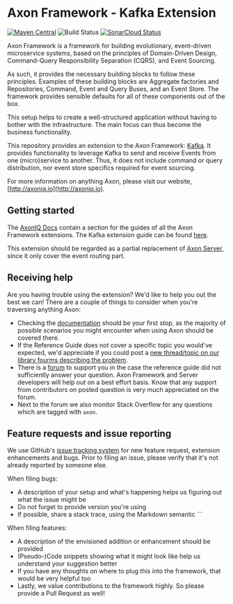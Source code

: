 # Axon Framework - Kafka Extension 
[![Maven Central](https://maven-badges.herokuapp.com/maven-central/org.axonframework.extensions.kafka/axon-kafka/badge.svg)](https://maven-badges.herokuapp.com/maven-central/org.axonframework.extensions.kafka/axon-kafka/)
![Build Status](https://github.com/AxonFramework/extension-kafka/workflows/Kafka%20Extension/badge.svg?branch=master)
[![SonarCloud Status](https://sonarcloud.io/api/project_badges/measure?project=AxonFramework_extension-kafka&metric=alert_status)](https://sonarcloud.io/dashboard?id=AxonFramework_extension-kafka)

Axon Framework is a framework for building evolutionary, event-driven microservice systems,
based on the principles of Domain-Driven Design, Command-Query Responsibility Separation (CQRS), and Event Sourcing.

As such, it provides the necessary building blocks to follow these principles.
Examples of these building blocks are Aggregate factories and Repositories, Command, Event and Query Buses, and an Event Store.
The framework provides sensible defaults for all of these components out of the box.

This setup helps to create a well-structured application without having to bother with the infrastructure.
The main focus can thus become the business functionality.

This repository provides an extension to the Axon Framework: [Kafka](https://kafka.apache.org/).
It provides functionality to leverage Kafka to send and receive Events from one (micro)service to another.
Thus, it does not include command or query distribution, nor event store specifics required for event sourcing.
  
For more information on anything Axon, please visit our website, [http://axoniq.io](http://axoniq.io).

## Getting started

The [AxonIQ Docs](https://docs.axoniq.io/home/) contain a section for the guides of all the Axon Framework extensions.
The Kafka extension guide can be found [here](https://docs.axoniq.io/kafka-extension-reference/4.10/).

This extension should be regarded as a partial replacement of [Axon Server](https://axoniq.io/product-overview/axon-server),
 since it only cover the event routing part.

## Receiving help

Are you having trouble using the extension? 
We'd like to help you out the best we can!
There are a couple of things to consider when you're traversing anything Axon:

* Checking the [documentation](https://docs.axoniq.io/home/) should be your first stop,
  as the majority of possible scenarios you might encounter when using Axon should be covered there.
* If the Reference Guide does not cover a specific topic you would've expected,
  we'd appreciate if you could post a [new thread/topic on our library fourms describing the problem](https://discuss.axoniq.io/c/26).
* There is a [forum](https://discuss.axoniq.io/) to support you in the case the reference guide did not sufficiently answer your question.
Axon Framework and Server developers will help out on a best effort basis.
Know that any support from contributors on posted question is very much appreciated on the forum.
* Next to the forum we also monitor Stack Overflow for any questions which are tagged with `axon`.

## Feature requests and issue reporting

We use GitHub's [issue tracking system](https://github.com/AxonFramework/extension-kafka/issues) for new feature 
request, extension enhancements and bugs. 
Prior to filing an issue, please verify that it's not already reported by someone else.

When filing bugs:
* A description of your setup and what's happening helps us figuring out what the issue might be
* Do not forget to provide version you're using
* If possible, share a stack trace, using the Markdown semantic ```

When filing features:
* A description of the envisioned addition or enhancement should be provided
* (Pseudo-)Code snippets showing what it might look like help us understand your suggestion better 
* If you have any thoughts on where to plug this into the framework, that would be very helpful too
* Lastly, we value contributions to the framework highly. So please provide a Pull Request as well!
 
